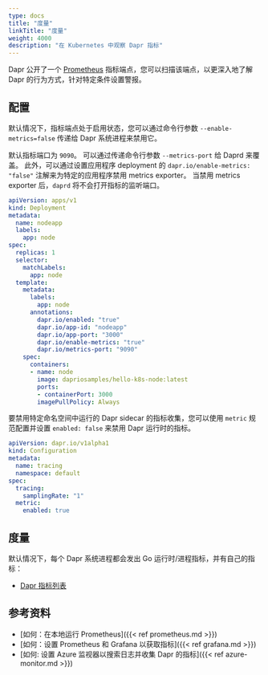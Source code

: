 ```yaml
---
type: docs
title: "度量"
linkTitle: "度量"
weight: 4000
description: "在 Kubernetes 中观察 Dapr 指标"
---
```


Dapr 公开了一个 [Prometheus](https://prometheus.io/) 指标端点，您可以扫描该端点，以更深入地了解 Dapr 的行为方式，针对特定条件设置警报。

## 配置

默认情况下，指标端点处于启用状态，您可以通过命令行参数 `--enable-metrics=false` 传递给 Dapr 系统进程来禁用它。

默认指标端口为 `9090`。 可以通过传递命令行参数 `--metrics-port` 给 Daprd 来覆盖。 此外，可以通过设置应用程序 deployment 的 `dapr.io/enable-metrics: "false"` 注解来为特定的应用程序禁用 metrics exporter。 当禁用 metrics exporter 后，`daprd` 将不会打开指标的监听端口。

```yaml
apiVersion: apps/v1
kind: Deployment
metadata:
  name: nodeapp
  labels:
    app: node
spec:
  replicas: 1
  selector:
    matchLabels:
      app: node
  template:
    metadata:
      labels:
        app: node
      annotations:
        dapr.io/enabled: "true"
        dapr.io/app-id: "nodeapp"
        dapr.io/app-port: "3000"
        dapr.io/enable-metrics: "true"
        dapr.io/metrics-port: "9090"
    spec:
      containers:
      - name: node
        image: dapriosamples/hello-k8s-node:latest
        ports:
        - containerPort: 3000
        imagePullPolicy: Always
```

要禁用特定命名空间中运行的 Dapr sidecar 的指标收集，您可以使用 `metric` 规范配置并设置 `enabled: false` 来禁用 Dapr 运行时的指标。

```yaml
apiVersion: dapr.io/v1alpha1
kind: Configuration
metadata:
  name: tracing
  namespace: default
spec:
  tracing:
    samplingRate: "1"
  metric:
    enabled: true
```

## 度量

默认情况下，每个 Dapr 系统进程都会发出 Go 运行时/进程指标，并有自己的指标：

- [Dapr 指标列表](https://github.com/dapr/dapr/blob/master/docs/development/dapr-metrics.md)

## 参考资料

* [如何：在本地运行 Prometheus]({{< ref prometheus.md >}})
* [如何：设置 Prometheus 和 Grafana 以获取指标]({{< ref grafana.md >}})
* [如何: 设置 Azure 监视器以搜索日志并收集 Dapr 的指标]({{< ref azure-monitor.md >}})
